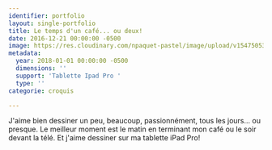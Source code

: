 ```yaml
---
identifier: portfolio
layout: single-portfolio
title: Le temps d'un café... ou deux!
date: 2016-12-21 00:00:00 -0500
image: https://res.cloudinary.com/npaquet-pastel/image/upload/v1547505312/Screenshot_20190114-171950.jpg
metadata:
  year: 2018-01-01 00:00:00 -0500
  dimensions: ''
  support: 'Tablette Ipad Pro '
  type: ''
categorie: croquis

---
```

J'aime bien dessiner un peu, beaucoup, passionnément, tous les jours... ou presque. Le meilleur moment est le matin en terminant mon café ou le soir devant la télé. Et j'aime dessiner sur ma tablette iPad Pro!